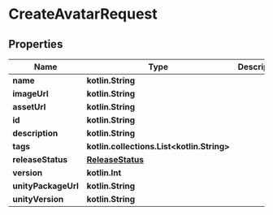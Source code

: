 
# CreateAvatarRequest

## Properties
Name | Type | Description | Notes
------------ | ------------- | ------------- | -------------
**name** | **kotlin.String** |  | 
**imageUrl** | **kotlin.String** |  | 
**assetUrl** | **kotlin.String** |  |  [optional]
**id** | **kotlin.String** |  |  [optional]
**description** | **kotlin.String** |  |  [optional]
**tags** | **kotlin.collections.List&lt;kotlin.String&gt;** |  |  [optional]
**releaseStatus** | [**ReleaseStatus**](ReleaseStatus.md) |  |  [optional]
**version** | **kotlin.Int** |  |  [optional]
**unityPackageUrl** | **kotlin.String** |  |  [optional]
**unityVersion** | **kotlin.String** |  |  [optional]



